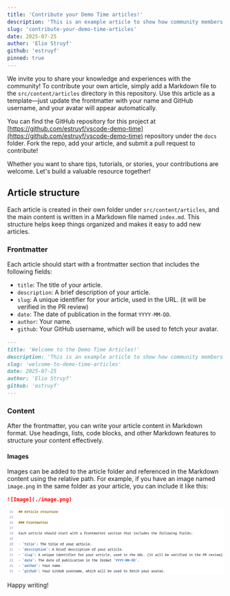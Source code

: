 ```yaml
---
title: 'Contribute your Demo Time articles!'
description: 'This is an example article to show how community members can contribute.'
slug: 'contribute-your-demo-time-articles'
date: 2025-07-25
author: 'Elio Struyf'
github: 'estruyf'
pinned: true
---
```


We invite you to share your knowledge and experiences with the community! To contribute your own
article, simply add a Markdown file to the `src/content/articles` directory in this repository. Use
this article as a template—just update the frontmatter with your name and GitHub username, and your
avatar will appear automatically.

You can find the GitHub repository for this project at
[https://github.com/estruyf/vscode-demo-time](https://github.com/estruyf/vscode-demo-time)
repository under the `docs` folder. Fork the repo, add your article, and submit a pull request to
contribute!

Whether you want to share tips, tutorials, or stories, your contributions are welcome. Let's build a
valuable resource together!

## Article structure

Each article is created in their own folder under `src/content/articles`, and the main content is
written in a Markdown file named `index.md`. This structure helps keep things organized and makes it
easy to add new articles.

### Frontmatter

Each article should start with a frontmatter section that includes the following fields:

- `title`: The title of your article.
- `description`: A brief description of your article.
- `slug`: A unique identifier for your article, used in the URL. (it will be verified in the PR
  review)
- `date`: The date of publication in the format `YYYY-MM-DD`.
- `author`: Your name.
- `github`: Your GitHub username, which will be used to fetch your avatar.

```markdown title="example frontmatter"
---
title: 'Welcome to the Demo Time Articles!'
description: 'This is an example article to show how community members can contribute.'
slug: 'welcome-to-demo-time-articles'
date: 2025-07-25
author: 'Elio Struyf'
github: 'estruyf'
---
```

### Content

After the frontmatter, you can write your article content in Markdown format. Use headings, lists,
code blocks, and other Markdown features to structure your content effectively.

#### Images

Images can be added to the article folder and referenced in the Markdown content using the relative
path. For example, if you have an image named `image.png` in the same folder as your article, you
can include it like this:

```markdown title="example image reference"
![Image](./image.png)
```

![Image](./image.png)

Happy writing!
